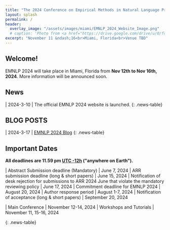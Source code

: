 ```yaml
---
title: "The 2024 Conference on Empirical Methods in Natural Language Processing"
layout: splash
permalink: /
header:
  overlay_image: "/assets/images/miami/EMNLP_2024_Website_Image.png"
  # caption: 'Photo from <a href="https://drive.google.com/drive/u/0/folders/10XXSEjTNDmrwU0tqL58la1n3YlE-g4V8">EMNLP 2024 Website Image.png</a> '
excerpt: "November 11 &ndash;16<br>Miami, Florida<br>Venue TBD"
---
```


## Welcome!
EMNLP 2024 will take place in Miami, Florida from **Nov 12th to Nov 16th, 2024**. More information will be announced soon.


## News
<style>
.news-table { font-size: .9em; table-layout: fixed; }
.news-table tr td:nth-child(1) { font-weight: bold; width: 10em; }
</style>
<!-- | 2024-11-30 | One could follow our officical account in [X(Twitter)](https://twitter.com/emnlpmeeting)  and [Wechat](/assets/images/logos/wechat-logo.png). 
| 2024-11-29 | For visa letter request, please reach out at  [emnlp2024_visa_help@googlegroups.com](mailto:celine@nus.edu.sg). 
| 2024-11-29 | [Accepted Papers for Findings](/program/accepted_findings/) is posted under the Program.
| 2024-11-29 | [Accepted Papers for Main Conference](/program/accepted_main_conference/) is posted under the Program.
| 2024-11-29 | [Accepted Papers for Industry Track](/program/industry/) is posted under the Program.
| 2024-11-29 | [Accepted Papers for System Demonstration](/program/demo/) is posted under the Program.
| 2024-11-29 | [Conference Handbook](https://2024.emnlp.org/program/) is posted under the Program.
| 2024-11-28 | The link of [Mini Conference](https://virtual2024.emnlp.org/) is posted.
| 2024-11-22 | Please check the Visa -related info in [Visa](https://2024.emnlp.org/participants/#visa-requirements).
| 2024-11-21 |[Presentation Schedule](https://2024.emnlp.org/program/) is posted under the Program.
| 2024-11-8 | [Keynotes](https://2024.emnlp.org/program/keynotes/) is posted under the Program.
| 2024-10-9 | [Registration](https://2024.emnlp.org/registration/) and [Participants](https://2024.emnlp.org/participants/)  are posted.
| 2024-9-21 | [Call For Diversity and Inclusion Subsidies](/calls/subsidies/) and  [Call For Volunteers](/volunteers)  are posted under the Calls.
| 2024-8-3 | [The ARR commitment link](https://openreview.net/group?id=EMNLP/2024/ARR_Commitment) is available.
| 2024-7-19 | EMNLP 2024 will be a hybrid conference. The virtual component will be hosted by Underline.
| 2024-7-11 | [Industry Track Papers submission deadline delay](/calls/industry_track/) see industry track for more details.
| 2024-7-11 | [Industry Track Papers submission link](https://softconf.com/emnlp2024/industry) is now available.
| 2024-6-12 | [Call For Industry Track](/calls/industry_track/) is posted under the Calls.
| 2024-6-2 | [Main Conference Papers submission link](https://openreview.net/group?id=EMNLP/2024/Conference) is now available.
| 2024-5-28 | [Call For System Demonstrations](/calls/demos/) is posted under the Calls.
| 2024-3-18 | [Style Files and Formatting](/calls/style-and-formatting/) is posted under the Calls.
| 2024-3-17 | [Call for Main Conference Papers](/calls/main_conference_papers/) is posted. -->
| 2024-3-10 | The official EMNLP 2024 website is launched.
{: .news-table}

## BLOG POSTS 

<style>
.news-table { font-size: .9em; table-layout: fixed;}
.news-table tr td:nth-child(1) { font-weight: bold; width: 10em; }
</style>
| 2024-3-17 | [EMNLP 2024 Blog](/blog/)
{: .news-table}

<!-- [Older BLOG POSTS](/blog/){: .btn .btn--info}
{: .text-center} -->


## Important Dates
<b>All deadlines are 11.59 pm <a target="_blank" href="https://www.timeanddate.com/time/zone/timezone/utc-12">UTC -12h</a> ("anywhere on Earth").</b>

<!-- ### Main Conference Papers -->
<style>
.news-table { font-size: .9em; table-layout: fixed;}
.news-table tr td:nth-child(1) { font-weight: bold; width: 10em; }
</style>
| Abstract Submission deadline (Mandatory) | June 7, 2024
| ARR submission deadline (long & short papers) | June 15, 2024
| Notification of desk rejection for submissions to ARR 2024 June that violate the mandatory reviewing policy | June 17, 2024
| Commitment deadline for EMNLP 2024 | August 20, 2024
| Author response period | August 1-7, 2024
| Notification of acceptance (long & short papers) | September 20, 2024
<!-- | Deadline for accepted papers to withdraw from EMNLP 2024 (main or findings) | September 15, 2024
| Camera-ready papers due (long & short) | September 30, 2024 -->
| Main Conference | November 12-14, 2024
| Workshops and Tutorials | November 11, 15-16, 2024

{: .news-table}


